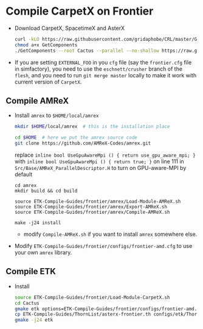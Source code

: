 # Compile CarpetX on Frontier

* Download CarpetX, SpacetimeX and AsterX

    ```bash
    curl -kLO https://raw.githubusercontent.com/gridaphobe/CRL/master/GetComponents
    chmod a+x GetComponents
    ./GetComponents --root Cactus --parallel --no-shallow https://raw.githubusercontent.com/lwJi/ETK-Compile-Guides/main/ThornList/asterx-frontier.th
    ```

* If you are setting `EXTERNAL_FOO` in you `cfg` file (say the `frontier.cfg` file in simfactory), you need to use the `eschnett/crusher` branch of the `flesh`, and you need to run `git merge master` locally to make it work with current version of `CarpetX`.


## Compile AMReX

* Install `amrex` to `$HOME/local/amrex`

    ```bash
    mkdir $HOME/local/amrex  # this is the installation place

    cd $HOME  # here we put the amrex source code
    git clone https://github.com/AMReX-Codes/amrex.git
    ```
    replace `inline bool UseGpuAwareMpi () { return use_gpu_aware_mpi; }`
    with `inline bool UseGpuAwareMpi () { return true; }`
    on line 111 in `Src/Base/AMReX_ParallelDescriptor.H` to turn on GPU-aware-MPI by default

    ```
    cd amrex
    mkdir build && cd build
    
    source ETK-Compile-Guides/frontier/amrex/Load-Module-AMReX.sh
    source ETK-Compile-Guides/frontier/amrex/Export-AMReX.sh
    source ETK-Compile-Guides/frontier/amrex/Compile-AMReX.sh
    
    make -j24 install
    ```

    - modify `Compile-AMReX.sh` if you want to install `amrex` somewhere else.

* Modify `ETK-Compile-Guides/frontier/configs/frontier-amd.cfg` to use your own `amrex` library.


## Compile ETK

* Install

    ```bash
    source ETK-Compile-Guides/frontier/Load-Module-CarpetX.sh
    cd Cactus
    gmake etk options=ETK-Compile-Guides/frontier/configs/frontier-amd.cfg
    cp ETK-Compile-Guides/ThornList/asterx-frontier.th configs/etk/ThornList
    gmake -j24 etk
    ```

